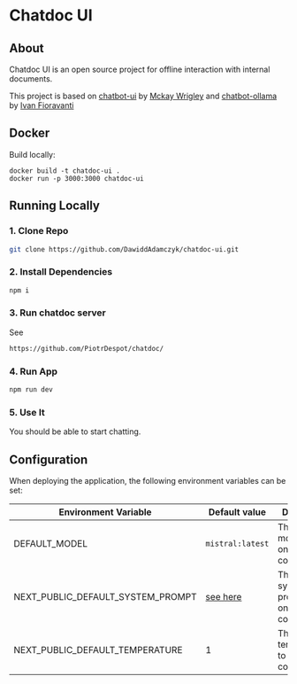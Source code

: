 # Chatdoc UI

## About

Chatdoc UI is an open source project for offline interaction with internal documents.

This project is based on [chatbot-ui](https://github.com/mckaywrigley/chatbot-ui) by [Mckay Wrigley](https://github.com/mckaywrigley) and [chatbot-ollama](https://github.com/ivanfioravanti/chatbot-ollama) by [Ivan Fioravanti](https://github.com/ivanfioravanti)


## Docker

Build locally:

```shell
docker build -t chatdoc-ui .
docker run -p 3000:3000 chatdoc-ui
```


## Running Locally

### 1. Clone Repo

```bash
git clone https://github.com/DawiddAdamczyk/chatdoc-ui.git
```

### 2. Install Dependencies

```bash
npm i
```

### 3. Run chatdoc server

See

```bash
https://github.com/PiotrDespot/chatdoc/
```

### 4. Run App

```bash
npm run dev
```

### 5. Use It

You should be able to start chatting.

## Configuration

When deploying the application, the following environment variables can be set:

| Environment Variable              | Default value                  | Description                                                                                                                               |
| --------------------------------- | ------------------------------ | ----------------------------------------------------------------------------------------------------------------------------------------- |
| DEFAULT_MODEL                     | `mistral:latest`                | The default model to use on new conversations                                                                                             |
| NEXT_PUBLIC_DEFAULT_SYSTEM_PROMPT | [see here](utils/app/const.ts) | The default system prompt to use on new conversations                                                                                     |
| NEXT_PUBLIC_DEFAULT_TEMPERATURE   | 1                              | The default temperature to use on new conversations                                                                                       |



